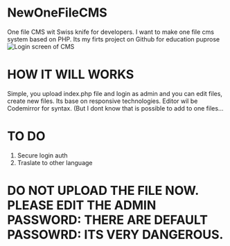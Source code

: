 # NewOneFileCMS
One file CMS  wit Swiss knife for developers.
I want to make one file cms system based on PHP. 
Its my firts project on Github for education puprose
![Login screen of CMS](http://seo-studio.cz/snewscms/news3.png)

# HOW IT WILL WORKS
Simple, you upload index.php file and login as admin and you can edit files, create new files. Its base on responsive technologies. 
Editor wil be Codemirror for syntax. (But I dont know that is possible to add to one files...

# TO DO
1. Secure login auth
2. Traslate to other language

# DO NOT UPLOAD THE FILE NOW. PLEASE EDIT THE ADMIN PASSWORD: THERE ARE DEFAULT PASSOWRD: ITS VERY DANGEROUS.
